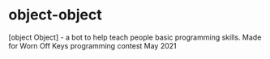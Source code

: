 # object-object
[object Object] - a bot to help teach people basic programming skills. Made for Worn Off Keys programming contest May 2021
